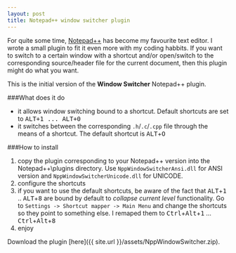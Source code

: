 ```yaml
---
layout: post
title: Notepad++ window switcher plugin
---
```


For quite some time, [Notepad++](http://notepad-plus.sourceforge.net/uk/site.htm) has become my favourite text editor. I wrote a small plugin to fit it even more with my coding habbits. If you want to switch to a certain window with a shortcut and/or open/switch to the corresponding source/header file for the current document, then this plugin might do what you want.

This is the initial version of the __Window Switcher__ Notepad++ plugin.


###What does it do

* it allows window switching bound to a shortcut. Default shortcuts are set to <kbd>ALT+1<kbd> ... <kbd>ALT+0</kbd>
* it switches between the corresponding `.h`/`.c`/`.cpp` file through the means of a shortcut. The default shortcut is <kbd>ALT</kbd>+<kbd>O</kbd>

###How to install

1. copy the plugin corresponding to your Notepad++ version into the Notepad++\plugins directory. Use `NppWindowSwitcherAnsi.dll` for ANSI version and `NppWindowSwitcherUnicode.dll` for UNICODE.
2. configure the shortcuts
3. if you want to use the default shortcuts, be aware of the fact that <kbd>ALT</kbd>+<kbd>1</kbd> .. <kbd>ALT</kbd>+<kbd>8</kbd> are bound by default to _collapse current level_ functionality. Go to `Settings -> Shortcut mapper -> Main Menu` and change the shortcuts so they point to something else. I remaped them to <kbd>Ctrl</kbd>+<kbd>Alt</kbd>+<kbd>1</kbd> ... <kbd>Ctrl</kbd>+<kbd>Alt</kbd>+<kbd>8</kbd>
4. enjoy

Download the plugin [here]({{ site.url }}/assets/NppWindowSwitcher.zip).